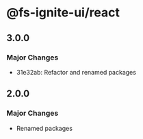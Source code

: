 # @fs-ignite-ui/react

## 3.0.0

### Major Changes

- 31e32ab: Refactor and renamed packages

## 2.0.0

### Major Changes

- Renamed packages
